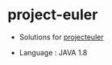 # project-euler

* Solutions for [projecteuler](https://projecteuler.net/archives)
  
* Language : JAVA 1.8
